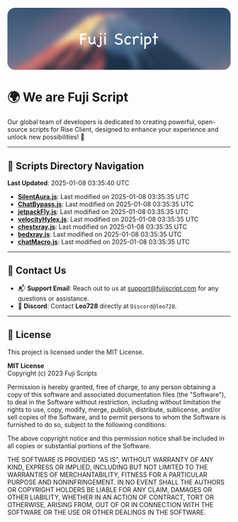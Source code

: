 ![Banner](.github/b.webp)

# 🌍 **We are Fuji Script**

Our global team of developers is dedicated to creating powerful, open-source scripts for Rise Client, designed to enhance your experience and unlock new possibilities! 🌟

---
<!-- SCRIPTS_NAVIGATION_START -->
## 📂 **Scripts Directory Navigation**

**Last Updated**: 2025-01-08 03:35:40 UTC

- **[SilentAura.js](scripts/SilentAura.js)**: Last modified on 2025-01-08 03:35:35 UTC
- **[ChatBypass.js](scripts/ChatBypass.js)**: Last modified on 2025-01-08 03:35:35 UTC
- **[jetpackFly.js](scripts/jetpackFly.js)**: Last modified on 2025-01-08 03:35:35 UTC
- **[velocityHylex.js](scripts/velocityHylex.js)**: Last modified on 2025-01-08 03:35:35 UTC
- **[chestxray.js](scripts/chestxray.js)**: Last modified on 2025-01-08 03:35:35 UTC
- **[bedxray.js](scripts/bedxray.js)**: Last modified on 2025-01-08 03:35:35 UTC
- **[chatMacro.js](scripts/chatMacro.js)**: Last modified on 2025-01-08 03:35:35 UTC

<!-- SCRIPTS_NAVIGATION_END -->

---

## 💬 **Contact Us**  
- 📬 **Support Email**: Reach out to us at [support@fujiscript.com](mailto:support@fujiscript.com) for any questions or assistance.  
- 💬 **Discord**: Contact **Leo728** directly at `Discord@leo728`.

---

## 📜 **License**

This project is licensed under the MIT License.  

**MIT License**  
Copyright (c) 2023 Fuji Scripts  

Permission is hereby granted, free of charge, to any person obtaining a copy of this software and associated documentation files (the "Software"), to deal in the Software without restriction, including without limitation the rights to use, copy, modify, merge, publish, distribute, sublicense, and/or sell copies of the Software, and to permit persons to whom the Software is furnished to do so, subject to the following conditions:  

The above copyright notice and this permission notice shall be included in all copies or substantial portions of the Software.  

THE SOFTWARE IS PROVIDED "AS IS", WITHOUT WARRANTY OF ANY KIND, EXPRESS OR IMPLIED, INCLUDING BUT NOT LIMITED TO THE WARRANTIES OF MERCHANTABILITY, FITNESS FOR A PARTICULAR PURPOSE AND NONINFRINGEMENT. IN NO EVENT SHALL THE AUTHORS OR COPYRIGHT HOLDERS BE LIABLE FOR ANY CLAIM, DAMAGES OR OTHER LIABILITY, WHETHER IN AN ACTION OF CONTRACT, TORT OR OTHERWISE, ARISING FROM, OUT OF OR IN CONNECTION WITH THE SOFTWARE OR THE USE OR OTHER DEALINGS IN THE SOFTWARE.  

